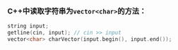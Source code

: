 ### C++中读取字符串为`vector<char>`的方法：

```cpp
string input;
getline(cin, input); // cin >> input
vector<char> charVector(input.begin(), input.end());
```